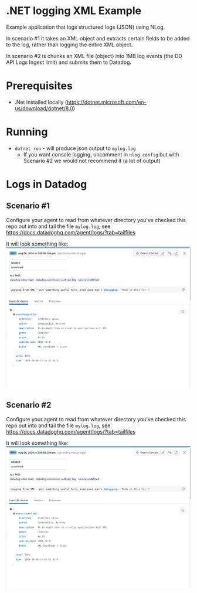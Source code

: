 # .NET logging XML Example

Example application that logs structured logs (JSON) using NLog.

In scenario #1 it takes an XML object and extracts certain fields to be added
to the log, rather than logging the entire XML object.

In scenario #2 is chunks an XML file (object) into 1MB log events (the DD
API Logs Ingest limit) and submits them to Datadog.

# Prerequisites

- .Net installed locally (https://dotnet.microsoft.com/en-us/download/dotnet/8.0)

# Running

- `dotnet run` - will produce json output to `mylog.log`
    - If you want console logging, uncomment in `nlog.config` but with Scenario
    #2 we would not recommend it (a lot of output)

# Logs in Datadog

## Scenario #1
Configure your agent to read from whatever directory you've checked this repo
out into and tail the file `mylog.log`, see https://docs.datadoghq.com/agent/logs/?tab=tailfiles

It will look something like:
![img](screenshot-of-log-in-dd.png)

## Scenario #2
Configure your agent to read from whatever directory you've checked this repo
out into and tail the file `mylog.log`, see https://docs.datadoghq.com/agent/logs/?tab=tailfiles

It will look something like:
![img](screenshot-of-log-in-dd.png)
